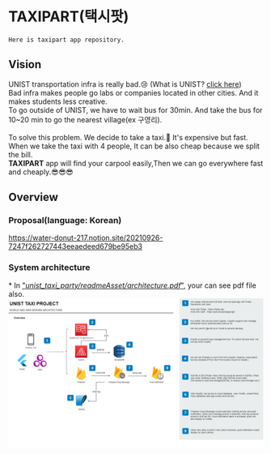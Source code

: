 # TAXIPART(택시팟)
~~~
Here is taxipart app repository.
~~~
## Vision
UNIST transportation infra is really bad.😢 (What is UNIST? <a href = "https://www.unist.ac.kr/">click here</a>)<br>
Bad infra makes people go labs or companies located in other cities. And it makes students less creative.<br>
To go outside of UNIST, we have to wait bus for 30min. And take the bus for 10~20 min to go the nearest village(ex 구영리).<br>
<br>
To solve this problem. We decide to take a taxi.🚕 It's expensive but fast. When we take the taxi with 4 people, It can be also cheap because we split the bill.<br>
**TAXIPART** app will find your carpool easily,Then we can go everywhere fast and cheaply.😎😎😎<br>

## Overview
### Proposal(language: Korean)
https://water-donut-217.notion.site/20210926-7247f262727443eeaedeed679be95eb3

### System architecture
\* In <a href="https://github.com/nano-2-ly/unist_taxi_party/blob/master/readmeAsset/architecture.pdf">"*unist_taxi_party/readmeAsset/architecture.pdf*"</a>, your can see pdf file also.
![title](/readmeAsset/architecture.png)
